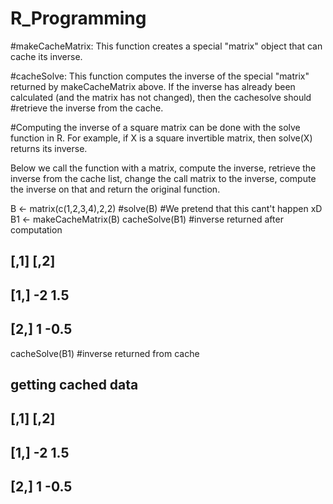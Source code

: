 # R_Programming
#makeCacheMatrix: This function creates a special "matrix" object that can cache its inverse.

#cacheSolve: This function computes the inverse of the special "matrix" returned by makeCacheMatrix above. If the inverse has already been calculated (and the matrix has not changed), then the cachesolve should #retrieve the inverse from the cache.

#Computing the inverse of a square matrix can be done with the solve function in R. For example, if X is a square invertible matrix, then solve(X) returns its inverse.




Below we call the function with a matrix, compute the inverse, retrieve the inverse from the cache list, change the call matrix to the inverse, compute the inverse on that and return the original function.

B <- matrix(c(1,2,3,4),2,2)
#solve(B) #We pretend that this cant't happen xD
B1 <- makeCacheMatrix(B)
cacheSolve(B1) #inverse returned after computation
##      [,1] [,2]
## [1,]   -2  1.5
## [2,]    1 -0.5
cacheSolve(B1) #inverse returned from cache
## getting cached data
##      [,1] [,2]
## [1,]   -2  1.5
## [2,]    1 -0.5
